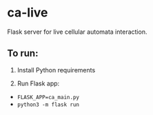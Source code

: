 # ca-live

Flask server for live cellular automata interaction.

## To run:

1. Install Python requirements

2. Run Flask app:

  * `FLASK_APP=ca_main.py`
  * `python3 -m flask run`